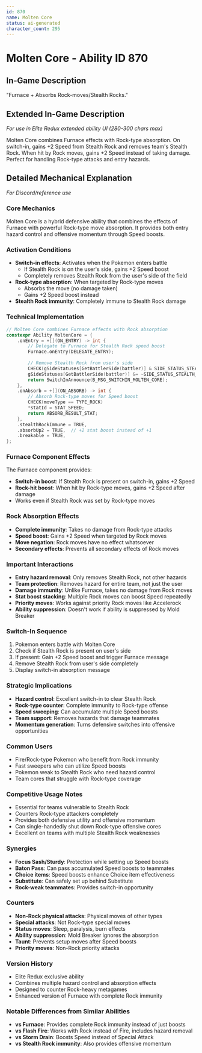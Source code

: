```yaml
---
id: 870
name: Molten Core
status: ai-generated
character_count: 295
---
```


# Molten Core - Ability ID 870

## In-Game Description
"Furnace + Absorbs Rock-moves/Stealth Rocks."

## Extended In-Game Description
*For use in Elite Redux extended ability UI (280-300 chars max)*

Molten Core combines Furnace effects with Rock-type absorption. On switch-in, gains +2 Speed from Stealth Rock and removes team's Stealth Rock. When hit by Rock moves, gains +2 Speed instead of taking damage. Perfect for handling Rock-type attacks and entry hazards.

## Detailed Mechanical Explanation
*For Discord/reference use*

### Core Mechanics
Molten Core is a hybrid defensive ability that combines the effects of Furnace with powerful Rock-type move absorption. It provides both entry hazard control and offensive momentum through Speed boosts.

### Activation Conditions
- **Switch-in effects**: Activates when the Pokemon enters battle
  - If Stealth Rock is on the user's side, gains +2 Speed boost
  - Completely removes Stealth Rock from the user's side of the field
- **Rock-type absorption**: When targeted by Rock-type moves
  - Absorbs the move (no damage taken)
  - Gains +2 Speed boost instead
- **Stealth Rock immunity**: Completely immune to Stealth Rock damage

### Technical Implementation
```c
// Molten Core combines Furnace effects with Rock absorption
constexpr Ability MoltenCore = {
    .onEntry = +[](ON_ENTRY) -> int {
        // Delegate to Furnace for Stealth Rock speed boost
        Furnace.onEntry(DELEGATE_ENTRY);
        
        // Remove Stealth Rock from user's side
        CHECK(gSideStatuses[GetBattlerSide(battler)] & SIDE_STATUS_STEALTH_ROCK)
        gSideStatuses[GetBattlerSide(battler)] &= ~SIDE_STATUS_STEALTH_ROCK;
        return SwitchInAnnounce(B_MSG_SWITCHIN_MOLTEN_CORE);
    },
    .onAbsorb = +[](ON_ABSORB) -> int {
        // Absorb Rock-type moves for Speed boost
        CHECK(moveType == TYPE_ROCK)
        *statId = STAT_SPEED;
        return ABSORB_RESULT_STAT;
    },
    .stealthRockImmune = TRUE,
    .absorbUp2 = TRUE,  // +2 stat boost instead of +1
    .breakable = TRUE,
};
```

### Furnace Component Effects
The Furnace component provides:
- **Switch-in boost**: If Stealth Rock is present on switch-in, gains +2 Speed
- **Rock-hit boost**: When hit by Rock-type moves, gains +2 Speed after damage
- Works even if Stealth Rock was set by Rock-type moves

### Rock Absorption Effects
- **Complete immunity**: Takes no damage from Rock-type attacks
- **Speed boost**: Gains +2 Speed when targeted by Rock moves
- **Move negation**: Rock moves have no effect whatsoever
- **Secondary effects**: Prevents all secondary effects of Rock moves

### Important Interactions
- **Entry hazard removal**: Only removes Stealth Rock, not other hazards
- **Team protection**: Removes hazard for entire team, not just the user
- **Damage immunity**: Unlike Furnace, takes no damage from Rock moves
- **Stat boost stacking**: Multiple Rock moves can boost Speed repeatedly
- **Priority moves**: Works against priority Rock moves like Accelerock
- **Ability suppression**: Doesn't work if ability is suppressed by Mold Breaker

### Switch-In Sequence
1. Pokemon enters battle with Molten Core
2. Check if Stealth Rock is present on user's side
3. If present: Gain +2 Speed boost and trigger Furnace message
4. Remove Stealth Rock from user's side completely
5. Display switch-in absorption message

### Strategic Implications
- **Hazard control**: Excellent switch-in to clear Stealth Rock
- **Rock-type counter**: Complete immunity to Rock-type offense
- **Speed sweeping**: Can accumulate multiple Speed boosts
- **Team support**: Removes hazards that damage teammates
- **Momentum generation**: Turns defensive switches into offensive opportunities

### Common Users
- Fire/Rock-type Pokemon who benefit from Rock immunity
- Fast sweepers who can utilize Speed boosts
- Pokemon weak to Stealth Rock who need hazard control
- Team cores that struggle with Rock-type coverage

### Competitive Usage Notes
- Essential for teams vulnerable to Stealth Rock
- Counters Rock-type attackers completely
- Provides both defensive utility and offensive momentum
- Can single-handedly shut down Rock-type offensive cores
- Excellent on teams with multiple Stealth Rock weaknesses

### Synergies
- **Focus Sash/Sturdy**: Protection while setting up Speed boosts
- **Baton Pass**: Can pass accumulated Speed boosts to teammates
- **Choice items**: Speed boosts enhance Choice item effectiveness
- **Substitute**: Can safely set up behind Substitute
- **Rock-weak teammates**: Provides switch-in opportunity

### Counters
- **Non-Rock physical attacks**: Physical moves of other types
- **Special attacks**: Not Rock-type special moves
- **Status moves**: Sleep, paralysis, burn effects
- **Ability suppression**: Mold Breaker ignores the absorption
- **Taunt**: Prevents setup moves after Speed boosts
- **Priority moves**: Non-Rock priority attacks

### Version History
- Elite Redux exclusive ability
- Combines multiple hazard control and absorption effects
- Designed to counter Rock-heavy metagames
- Enhanced version of Furnace with complete Rock immunity

### Notable Differences from Similar Abilities
- **vs Furnace**: Provides complete Rock immunity instead of just boosts
- **vs Flash Fire**: Works with Rock instead of Fire, includes hazard removal
- **vs Storm Drain**: Boosts Speed instead of Special Attack
- **vs Stealth Rock immunity**: Also provides offensive momentum